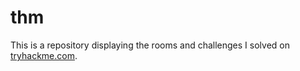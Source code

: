 # thm

This is a repository displaying the rooms and challenges I solved on [tryhackme.com](https://tryhackme.com/dashboard).
